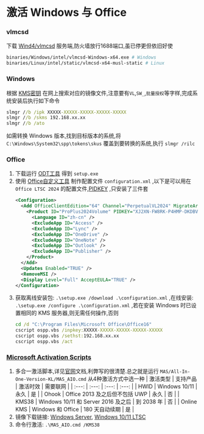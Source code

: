 # 激活 Windows 与 Office
### vlmcsd
下载 [Wind4/vlmcsd](https://github.com/Wind4/vlmcsd/releases) 服务端,防火墙放行1688端口,虽已停更但依旧好使
```bash
binaries/Windows/intel/vlmcsd-Windows-x64.exe # Windows
binaries/Linux/intel/static/vlmcsd-x64-musl-static # Linux
```
### Windows
根据 [KMS密钥](https://learn.microsoft.com/zh-cn/windows-server/get-started/kms-client-activation-keys) 在网上搜索对应的镜像文件,注意要有`VL`,`SW_`,`批量授权`等字样,完成系统安装后执行如下命令
```bat
slmgr //b /ipk XXXXX-XXXXX-XXXXX-XXXXX-XXXXX
slmgr //b /skms 192.168.xx.xx
slmgr //b /ato
```
如需转换 Windows 版本,找到目标版本的系统,将 `C:\Windows\System32\spp\tokens\skus` 覆盖到要转换的系统,执行
`slmgr /rilc`
### Office
1. 下载运行 [ODT工具](https://www.microsoft.com/en-us/download/details.aspx?id=49117) 得到 `setup.exe`
2. 使用 [Office自定义工具](https://config.office.com/deploymentsettings) 制作配置文件 `configuration.xml` ,以下是可以用在 `Office LTSC 2024` 的配置文件,[PIDKEY](https://learn.microsoft.com/en-us/office/volume-license-activation/gvlks) ,只安装了三件套
    ```xml
    <Configuration>
      <Add OfficeClientEdition="64" Channel="PerpetualVL2024" MigrateArch="TRUE">
        <Product ID="ProPlus2024Volume" PIDKEY="XJ2XN-FW8RK-P4HMP-DKDBV-GCVGB">
          <Language ID="zh-cn" />
          <ExcludeApp ID="Access" />
          <ExcludeApp ID="Lync" />
          <ExcludeApp ID="OneDrive" />
          <ExcludeApp ID="OneNote" />
          <ExcludeApp ID="Outlook" />
          <ExcludeApp ID="Publisher" />
        </Product>
      </Add>
      <Updates Enabled="TRUE" />
      <RemoveMSI />
      <Display Level="Full" AcceptEULA="TRUE" />
    </Configuration>
    ```
3. 获取离线安装包: `.\setup.exe /download .\configuration.xml` ,在线安装: `.\setup.exe /configure .\configuration.xml` ,若在安装 Windows 时已设置相同的 KMS 服务器,则无需任何操作,否则
    ```bat
    cd /d "C:\Program Files\Microsoft Office\Office16"
    cscript ospp.vbs /inpkey:XXXXX-XXXXX-XXXXX-XXXXX-XXXXX
    cscript ospp.vbs /sethst:192.168.xx.xx
    cscript ospp.vbs /act
    ```
### [Microsoft Activation Scripts](https://github.com/massgravel/Microsoft-Activation-Scripts)
1. 多合一激活脚本,详见[官网](https://massgrave.dev/)文档,利弊写的很清楚.总之就是运行 `MAS/All-In-One-Version-KL/MAS_AIO.cmd` 从4种激活方式中选一种
    | 激活类型 | 支持产品 | 激活时效 | 需要联网 |
    | :---: | :---: | :---: | :---: |
    | HWID | Windows 10/11 | 永久 | 是 |
    | Ohook | Office 2013 及之后但不包括 UWP | 永久 | 否 |
    | KMS38 | Windows 10/11 和 Server 2016 及之后 | 到 2038 年 | 否 |
    | Online KMS | Windows 和 Office | 180 天自动续期 | 是 |
2. 镜像下载链接: [Windows Server](https://massgrave.dev/windows_server_links), [Windows 10/11 LTSC](https://massgrave.dev/windows_ltsc_links)
3. 命令行激活: `.\MAS_AIO.cmd /KMS38`